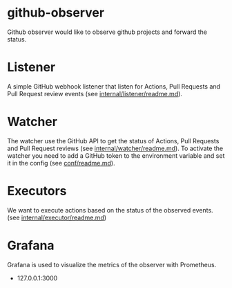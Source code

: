 # github-observer
Github observer would like to observe github projects and forward the status.

# Listener
A simple GitHub webhook listener that listen for Actions, Pull Requests and Pull Request review events (see [internal/listener/readme.md](internal/listener/README.md)).

# Watcher
The watcher use the GitHub API to get the status of Actions, Pull Requests and Pull Request reviews (see [internal/watcher/readme.md](internal/watcher/README.md)).
To activate the watcher you need to add a GitHub token to the environment variable and set it in the config (see [conf/readme.md](conf/README.md)).

# Executors
We want to execute actions based on the status of the observed events. (see [internal/executor/readme.md](internal/executor/README.md))

# Grafana
Grafana is used to visualize the metrics of the observer with Prometheus.
- 127.0.0.1:3000
